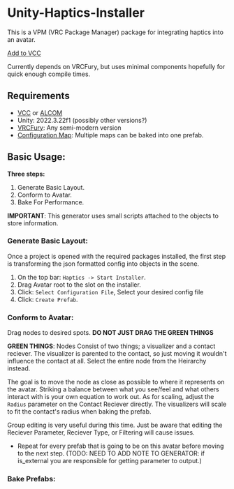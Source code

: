 # Unity-Haptics-Installer

This is a VPM (VRC Package Manager) package for integrating haptics into an avatar. 

[Add to VCC](vcc://vpm/addRepo?url=https://vrc-haptics.github.io/Unity-Haptics-Installer/index.json)

Currently depends on VRCFury, but uses minimal components hopefully for quick enough compile times.

## Requirements  

- [VCC](https://vrchat.com/home/download) or [ALCOM](https://vrc-get.anatawa12.com/alcom/)
- Unity: 2022.3.22f1 (possibly other versions?)
- [VRCFury](https://vrcfury.com/download): Any semi-modern version
- [Configuration Map](https://github.com/VRC-Haptics/Unity-Config-Generator): Multiple maps can be baked into one prefab.

## Basic Usage:

**Three steps:** 
1. Generate Basic Layout.
2. Conform to Avatar.
3. Bake For Performance.

**IMPORTANT**: This generator uses small scripts attached to the objects to store information. 

### Generate Basic Layout:
Once a project is opened with the required packages installed, the first step is transforming the json formatted config into objects in the scene.  

1. On the top bar: `Haptics -> Start Installer`.
2. Drag Avatar root to the slot on the installer.
3. Click: `Select Configuration File`, Select your desired config file
4. Click: `Create Prefab`.

### Conform to Avatar:
Drag nodes to desired spots. **DO NOT JUST DRAG THE GREEN THINGS** 

**GREEN THINGS**: Nodes Consist of two things; a visualizer and a contact reciever. The visualizer is parented to the contact, so just moving it wouldn't influence the contact at all. Select the entire node from the Heirarchy instead. 

The goal is to move the node as close as possible to where it represents on the avatar. Striking a balance between what you see/feel and what others interact with is your own equation to work out. As for scaling, adjust the `Radius` parameter on the Contact Reciever directly. The visualizers will scale to fit the contact's radius when baking the prefab.

Group editing is very useful during this time. Just be aware that editing the Reciever Parameter, Reciever Type, or Filtering will cause issues.

- Repeat for every prefab that is going to be on this avatar before moving to the next step. (TODO: NEED TO ADD NOTE TO GENERATOR: if is_external you are responsible for getting parameter to output.)

### Bake Prefabs:

